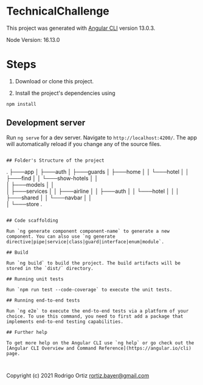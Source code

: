 # TechnicalChallenge

This project was generated with [Angular CLI](https://github.com/angular/angular-cli) version 13.0.3.

Node Version: 16.13.0

# Steps

1. Download or clone this project.

2. Install the project's dependencies using

```
npm install
```

## Development server

Run `ng serve` for a dev server. Navigate to `http://localhost:4200/`. The app will automatically reload if you change any of the source files.

```

## Folder's Structure of the project

```
.
├───app
│   ├───auth
│   ├───guards
│   ├───home
│   │     └───hotel
│   │           ├───find
│   │           └───show-hotels
│   │  
│   ├───models
│   │  
│   ├───services
│   │       ├───airline
│   │       ├───auth
│   │       └───hotel
│   │
│   ├───shared
│   │     └───navbar
│   │  
│   └───store
.
```

## Code scaffolding

Run `ng generate component component-name` to generate a new component. You can also use `ng generate directive|pipe|service|class|guard|interface|enum|module`.

## Build

Run `ng build` to build the project. The build artifacts will be stored in the `dist/` directory.

## Running unit tests

Run `npm run test --code-coverage` to execute the unit tests.

## Running end-to-end tests

Run `ng e2e` to execute the end-to-end tests via a platform of your choice. To use this command, you need to first add a package that implements end-to-end testing capabilities.

## Further help

To get more help on the Angular CLI use `ng help` or go check out the [Angular CLI Overview and Command Reference](https://angular.io/cli) page.



```
Copyright (c) 2021 Rodrigo Ortiz <rortiz.bayer@gmail.com>

```

